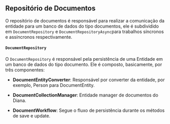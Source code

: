 ## Repositório de Documentos

O repositório de documentos é responsável para realizar a comunicação da entidade para um banco de dados do tipo documentos, ele é subdividido em `DocumentRepository` e `DocumentRepositoryAsync`para trabalhos síncronos e assíncronos respectivamente. 



#### `DocumentRepository`

  
O `DocumentRepository` é responsável pela persistência de uma Entidade em um banco de dados do tipo documento. Ele é composto, basicamente, por três componentes:



* **DocumentEntityConverter**: Responsável por converter da entidade, por exemplo, Person para DocumentEntity.

* **DocumentCollectionManager**: Entidade manager de documentos do Diana.

* **DocumentWorkflow**: Segue o fluxo de persistência durante os métodos de save e update.



